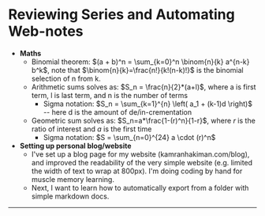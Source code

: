 # Reviewing Series and Automating Web-notes

- **Maths**
	- Binomial theorem: $(a + b)^n = \sum_{k=0}^n \binom{n}{k} a^{n-k} b^k$, note that $\binom{n}{k}=\frac{n!}{k!(n-k)!}$ is the binomial selection of n from k. 
	- Arithmetic sums solves as: $S_n = \frac{n}{2}*(a+l)$, where a is first term, l is last term, and n is the number of terms
		- Sigma notation: $S_n = \sum_{k=1}^{n} \left( a_1 + (k-1)d \right)$ -- here d is the amount of de/in-crementation
	- Geometric sum solves as: $S_n=a*\frac{1-(r)^n}{1-r}$, where $r$ is the ratio of interest and $a$ is the first time
		- Sigma notation: $S = \sum_{n=0}^{24} a \cdot (r)^n$
- **Setting up personal blog/website**
	- I've set up a blog page for my website (kamranhakiman.com/blog), and improved the readability of the very simple website (e.g. limited the width of text to wrap at 800px). I'm doing coding by hand for muscle memory learning. 
	- Next, I want to learn how to automatically export from a folder with simple markdown docs.
---